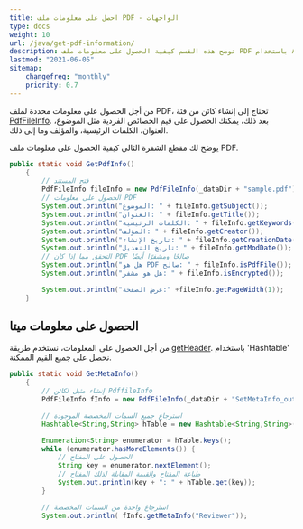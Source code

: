 ```yaml
---
title: احصل على معلومات ملف PDF - الواجهات
type: docs
weight: 10
url: /java/get-pdf-information/
description: توضح هذه القسم كيفية الحصول على معلومات ملف PDF باستخدام Aspose.PDF Facades باستخدام فئة PdfFileInfo.
lastmod: "2021-06-05"
sitemap:
    changefreq: "monthly"
    priority: 0.7
---
```


من أجل الحصول على معلومات محددة لملف PDF، تحتاج إلى إنشاء كائن من فئة [PdfFileInfo](https://reference.aspose.com/pdf/java/com.aspose.pdf.facades/PdfFileInfo). بعد ذلك، يمكنك الحصول على قيم الخصائص الفردية مثل الموضوع، العنوان، الكلمات الرئيسية، والمؤلف وما إلى ذلك.

يوضح لك مقطع الشفرة التالي كيفية الحصول على معلومات ملف PDF.

```java
public static void GetPdfInfo()
    {
        // فتح المستند
        PdfFileInfo fileInfo = new PdfFileInfo(_dataDir + "sample.pdf");
        // الحصول على معلومات PDF
        System.out.println("الموضوع: " + fileInfo.getSubject());
        System.out.println("العنوان: " + fileInfo.getTitle());
        System.out.println("الكلمات الرئيسية: " + fileInfo.getKeywords());
        System.out.println("المؤلف: " + fileInfo.getCreator());
        System.out.println("تاريخ الإنشاء: " + fileInfo.getCreationDate());
        System.out.println("تاريخ التعديل: " + fileInfo.getModDate());
        // التحقق مما إذا كان PDF صالحًا ومشفرًا أيضًا
        System.out.println("هل هو PDF صالح: " + fileInfo.isPdfFile());
        System.out.println("هل هو مشفر: " + fileInfo.isEncrypted());

        System.out.println("عرض الصفحة:" +fileInfo.getPageWidth(1));
    }
```


## الحصول على معلومات ميتا

من أجل الحصول على المعلومات، نستخدم طريقة [getHeader](https://reference.aspose.com/pdf/java/com.aspose.pdf.facades/PdfFileInfo#getHeader--). باستخدام 'Hashtable' نحصل على جميع القيم الممكنة.

```java
public static void GetMetaInfo()
    {        
        // إنشاء مثيل لكائن PdffileInfo
        PdfFileInfo fInfo = new PdfFileInfo(_dataDir + "SetMetaInfo_out.pdf");

        // استرجاع جميع السمات المخصصة الموجودة
        Hashtable<String,String> hTable = new Hashtable<String,String>(fInfo.getHeader());

        Enumeration<String> enumerator = hTable.keys();
        while (enumerator.hasMoreElements()) { 
            // الحصول على المفتاح
            String key = enumerator.nextElement();  
            // طباعة المفتاح والقيمة المقابلة لذلك المفتاح
            System.out.println(key + ": " + hTable.get(key));
        }

        // استرجاع واحدة من السمات المخصصة
        System.out.println( fInfo.getMetaInfo("Reviewer"));
```